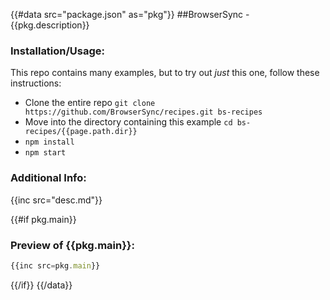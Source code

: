 {{#data src="package.json" as="pkg"}}
##BrowserSync - {{pkg.description}}

### Installation/Usage:

This repo contains many examples, but to try out *just* this one, follow these instructions: 

- Clone the entire repo `git clone https://github.com/BrowserSync/recipes.git bs-recipes`
- Move into the directory containing this example `cd bs-recipes/{{page.path.dir}}`
- `npm install`
- `npm start`

### Additional Info:

{{inc src="desc.md"}}

{{#if pkg.main}}
### Preview of **{{pkg.main}}**:
```js
{{inc src=pkg.main}}
```
{{/if}}
{{/data}}

